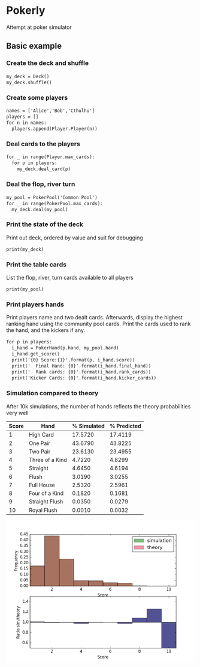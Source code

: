 # Pokerly
Attempt at poker simulator

## Basic example

### Create the deck and shuffle
```
my_deck = Deck()
my_deck.shuffle()
```

### Create some players
```
names = ['Alice','Bob','Cthulhu']
players = []
for n in names:
  players.append(Player.Player(n))
```

### Deal cards to the players
```
for _ in range(Player.max_cards):
  for p in players:
    my_deck.deal_card(p)
```

### Deal the flop, river turn
```
my_pool = PokerPool('Common Pool')
for _ in range(PokerPool.max_cards):
  my_deck.deal(my_pool)
```

### Print the state of the deck
Print out deck, ordered by value and suit for debugging
```
print(my_deck)
```

### Print the table cards
List the flop, river, turn cards available to all players
```
print(my_pool)
```

### Print players hands
Print players name and two dealt cards. Afterwards, display the highest ranking hand using the community pool cards. Print the cards used to rank the hand, and the kickers if any.
```
for p in players:
  i_hand = PokerHand(p.hand, my_pool.hand)
  i_hand.get_score()
  print('{0} Score:{1}'.format(p, i_hand.score))
  print('  Final Hand: {0}'.format(i_hand.final_hand))
  print('  Rank cards: {0}'.format(i_hand.rank_cards))
  print('Kicker Cards: {0}'.format(i_hand.kicker_cards))
```

### Simulation compared to theory
After 10k simulations, the number of hands reflects the theory probabilities very well

Score | Hand | % Simulated | % Predicted |
------|------|-------------|-------------|
1  |      High Card | 17.5720 | 17.4119|
2  |       One Pair | 43.6790 | 43.8225|
3  |       Two Pair | 23.6130 | 23.4955|
4  |Three of a Kind | 4.7220  | 4.8299| 
5  |       Straight | 4.6450  | 4.6194| 
6  |          Flush | 3.0190  | 3.0255| 
7  |     Full House | 2.5320  | 2.5961| 
8  |Four of a Kind  | 0.1820  | 0.1681| 
9  |Straight Flush  | 0.0350  | 0.0279 |
10 |Royal Flush     | 0.0010  | 0.0032 |


![Simulation histogram odds](poker_sim_ratio.png)
